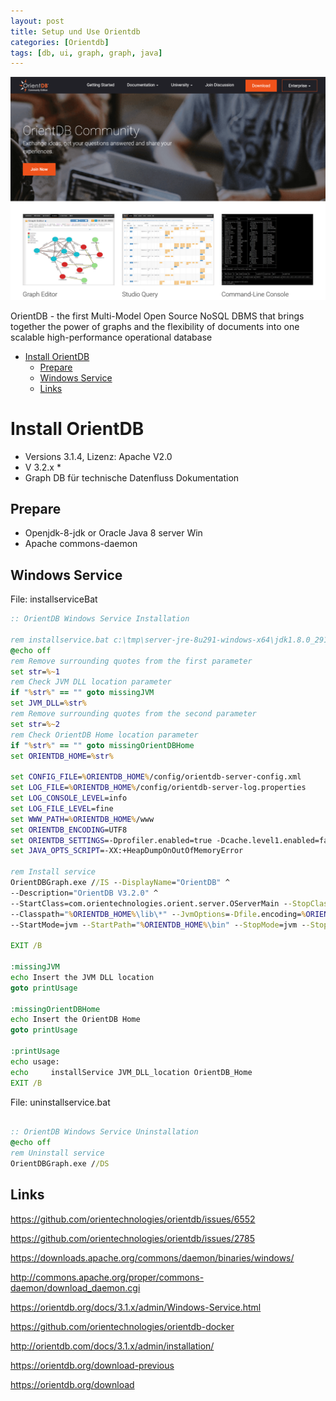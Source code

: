 ```yaml
---
layout: post
title: Setup und Use Orientdb 
categories: [Orientdb]
tags: [db, ui, graph, graph, java]
--- 
```

![](../pics/20230707122115_orientdb.png)

OrientDB - the first Multi-Model Open Source NoSQL DBMS that brings together the power of graphs and the flexibility of documents into one scalable high-performance operational database
- [Install OrientDB](#install-orientdb)
  - [Prepare](#prepare)
  - [Windows Service](#windows-service)
  - [Links](#links)

# Install OrientDB

* Versions 3.1.4, Lizenz: Apache V2.0 
* V 3.2.x *
* Graph DB für technische Datenfluss Dokumentation

## Prepare

* Openjdk-8-jdk or Oracle Java 8 server Win
* Apache commons-daemon 

## Windows Service

File: installserviceBat

```bat
:: OrientDB Windows Service Installation

rem installservice.bat c:\tmp\server-jre-8u291-windows-x64\jdk1.8.0_291\jre\bin\server\jvm.dll c:\tmp\orientdb-3.2.0
@echo off
rem Remove surrounding quotes from the first parameter
set str=%~1
rem Check JVM DLL location parameter
if "%str%" == "" goto missingJVM
set JVM_DLL=%str%
rem Remove surrounding quotes from the second parameter
set str=%~2
rem Check OrientDB Home location parameter
if "%str%" == "" goto missingOrientDBHome
set ORIENTDB_HOME=%str%

set CONFIG_FILE=%ORIENTDB_HOME%/config/orientdb-server-config.xml
set LOG_FILE=%ORIENTDB_HOME%/config/orientdb-server-log.properties
set LOG_CONSOLE_LEVEL=info
set LOG_FILE_LEVEL=fine
set WWW_PATH=%ORIENTDB_HOME%/www
set ORIENTDB_ENCODING=UTF8
set ORIENTDB_SETTINGS=-Dprofiler.enabled=true -Dcache.level1.enabled=false -Dcache.level2.strategy=1
set JAVA_OPTS_SCRIPT=-XX:+HeapDumpOnOutOfMemoryError

rem Install service
OrientDBGraph.exe //IS --DisplayName="OrientDB" ^
--Description="OrientDB V3.2.0" ^
--StartClass=com.orientechnologies.orient.server.OServerMain --StopClass=com.orientechnologies.orient.server.OServerShutdownMain --StopParams=-p ++StopParams=p ^
--Classpath="%ORIENTDB_HOME%\lib\*" --JvmOptions=-Dfile.encoding=%ORIENTDB_ENCODING%;-Djava.util.logging.config.file="%LOG_FILE%";-Dorientdb.config.file="%CONFIG_FILE%";-Dorientdb.www.path="%WWW_PATH%";-Dlog.console.level=%LOG_CONSOLE_LEVEL%;-Dlog.file.level=%LOG_FILE_LEVEL%;-Dorientdb.build.number="@BUILD@";-DORIENTDB_HOME="%ORIENTDB_HOME%" ^
--StartMode=jvm --StartPath="%ORIENTDB_HOME%\bin" --StopMode=jvm --StopPath="%ORIENTDB_HOME%\bin" --Jvm="%JVM_DLL%" --LogPath="%ORIENTDB_HOME%\log" --Startup=auto

EXIT /B

:missingJVM
echo Insert the JVM DLL location
goto printUsage

:missingOrientDBHome
echo Insert the OrientDB Home
goto printUsage

:printUsage
echo usage:
echo     installService JVM_DLL_location OrientDB_Home
EXIT /B
```

File: uninstallservice.bat

```bat

:: OrientDB Windows Service Uninstallation
@echo off
rem Uninstall service
OrientDBGraph.exe //DS
```

## Links

<https://github.com/orientechnologies/orientdb/issues/6552>

<https://github.com/orientechnologies/orientdb/issues/2785>

<https://downloads.apache.org/commons/daemon/binaries/windows/>

<http://commons.apache.org/proper/commons-daemon/download_daemon.cgi>

<https://orientdb.org/docs/3.1.x/admin/Windows-Service.html>

<https://github.com/orientechnologies/orientdb-docker>

<http://orientdb.com/docs/3.1.x/admin/installation/>

<https://orientdb.org/download-previous>

<https://orientdb.org/download>
